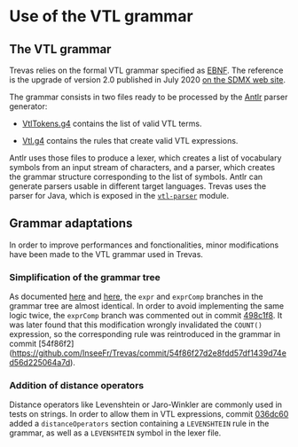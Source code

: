 # Use of the VTL grammar

## The VTL grammar

Trevas relies on the formal VTL grammar specified as [EBNF](https://en.wikipedia.org/wiki/Extended_Backus%E2%80%93Naur_form). The reference is the upgrade of version 2.0 published in July 2020 [on the SDMX web site](https://sdmx.org/wp-content/uploads/VTL-2.0-EBNF-Grammar-2020-07.zip).

The grammar consists in two files ready to be processed by the [Antlr](https://www.antlr.org/) parser generator:

- [VtlTokens.g4](https://github.com/InseeFr/Trevas/blob/master/vtl-parser/src/main/antlr4/fr/insee/vtl/parser/VtlTokens.g4) contains the list of valid VTL terms.

- [Vtl.g4](https://github.com/InseeFr/Trevas/blob/master/vtl-parser/src/main/antlr4/fr/insee/vtl/parser/Vtl.g4) contains the rules that create valid VTL expressions.

Antlr uses those files to produce a lexer, which creates a list of vocabulary symbols from an input stream of characters, and a parser, which creates the grammar structure corresponding to the list of symbols. Antlr can generate parsers usable in different target languages. Trevas uses the parser for Java, which is exposed in the [`vtl-parser`](https://github.com/InseeFr/Trevas/tree/master/vtl-parser) module.

## Grammar adaptations

In order to improve performances and fonctionalities, minor modifications have been made to the VTL grammar used in Trevas.

### Simplification of the grammar tree

As documented [here](https://github.com/VTL-Community/VTL-Community/issues/5) and [here](https://github.com/InseeFr/Trevas-JS/issues/40), the `expr` and `exprComp` branches in the grammar tree are almost identical. In order to avoid implementing the same logic twice, the `exprComp` branch was commented out in commit [498c1f8](https://github.com/InseeFr/Trevas/commit/498c1f8be39702fbcfc89a3144ac1842d7771d93). It was later found that this modification wrongly invalidated the `COUNT()` expression, so the corresponding rule was reintroduced in the grammar in commit [54f86f2] (https://github.com/InseeFr/Trevas/commit/54f86f27d2e8fdd57df1439d74ed56d225064a7d).


### Addition of distance operators

Distance operators like Levenshtein or Jaro-Winkler are commonly used in tests on strings. In order to allow them in VTL expressions, commit [036dc60](https://github.com/InseeFr/Trevas/commit/036dc6055240a38c19be7afd1d3067e370353f9f) added a `distanceOperators` section containing a `LEVENSHTEIN` rule in the grammar, as well as a `LEVENSHTEIN` symbol in the lexer file.
